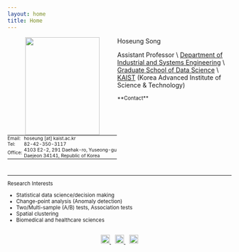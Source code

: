 ```yaml
---
layout: home
title: Home
---
```


<img src="https://hoseungs.github.io/img/profile.png" width="167" height="220" align="left" hspace="40" />

Hoseung Song 

Assistant Professor \\
[Department of Industrial and Systems Engineering](http://ise.kaist.ac.kr) \\
[Graduate School of Data Science](https://gsds.kaist.ac.kr/eng) \\
[KAIST](https://www.kaist.ac.kr/en/) (Korea Advanced Institute of Science & Technology)


<small>
**Contact**  
<table style="border-collapse: collapse; border: none; font-size: 0.9em; margin-top:4px;">
  <tr style="background:none;">
    <td style="padding: 0 4px 0 0; border: none;">Email:</td>
    <td style="padding: 0; border: none;">hoseung [at] kaist.ac.kr</td>
  </tr>
  <tr style="background:none;">
    <td style="padding: 0 4px 0 0; border: none;">Tel:</td>
    <td style="padding: 0; border: none;">82-42-350-3117</td>
  </tr>
  <tr style="background:none;">
    <td style="padding: 0 4px 0 0; border: none;">Office:</td>
    <td style="padding: 0; border: none;">
      4103 E2-2, 291 Daehak-ro, Yuseong-gu<br>
      Daejeon 34141, Republic of Korea
    </td>
  </tr>
</table>
  
<br>
<hr>

Research Interests
* Statistical data science/decision making
* Change-point analysis (Anomaly detection)
* Two/Multi-sample (A/B) tests, Association tests
* Spatial clustering
* Biomedical and healthcare sciences

<br>

<center>
<a href="mailto:hoseung@kaist.ac.kr" target="_blank" title="Email">
  <img alt="Email" src="https://hoseungs.github.io/assets/css/email.png" width="20" height="20" />
</a> &ensp;
<a href="https://scholar.google.com/citations?hl=en&user=kTC7m0wAAAAJ&view_op=list_works&sortby=pubdate" target="_blank" title="Google Scholar">
  <img alt="Google Scholar" src="https://hoseungs.github.io/assets/css/gs.png" width="20" height="20" />
</a> &ensp;
<a href="https://www.linkedin.com/in/songhs/" target="_blank" title="Linkedin">
  <img alt="Linkedin" src="https://hoseungs.github.io/assets/css/linkedin.png" width="20" height="20" />
</a>
</center>
